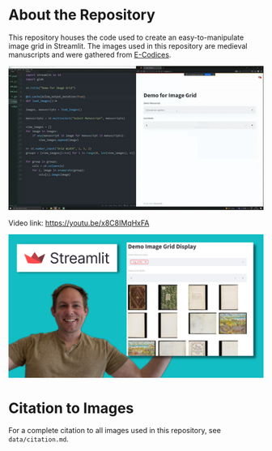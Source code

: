 # About the Repository

This repository houses the code used to create an easy-to-manipulate image grid in Streamlit. The images used in this repository are medieval manuscripts and were gathered from [E-Codices](https://www.e-codices.unifr.ch/en).

!["Demo in Action"](demo.gif)

Video link: https://youtu.be/x8C8IMqHxFA

!["YouTube Thumbnail"](youtube-thumbnail.png)

# Citation to Images
For a complete citation to all images used in this repository, see `data/citation.md`.
